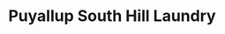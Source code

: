 ---
title: "Puyallup South Hill Laundry"
url: /puyallup/puyallup-south-hill-laundry/
shop: Wäscherei
---